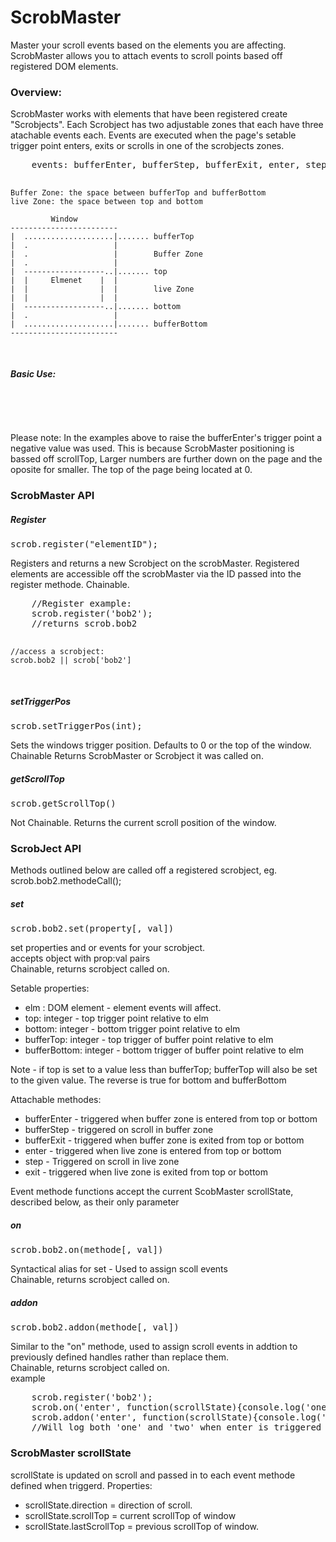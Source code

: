 ScrobMaster
====
Master your scroll events based on the elements you are affecting.<br />
ScrobMaster allows you to attach events to scroll points based off registered DOM elements.

<h3>Overview:</h3>
ScrobMaster works with elements that have been registered create "Scrobjects". 
Each Scrobject has two adjustable zones that each have three atachable events each. 
Events are executed when the page's setable trigger point enters, exits or scrolls in one of the scrobjects zones.
<pre>
	events: bufferEnter, bufferStep, bufferExit, enter, step, exit
	
	Buffer Zone: the space between bufferTop and bufferBottom
	live Zone: the space between top and bottom
	
	         Window
	------------------------
	|  ....................|....... bufferTop
	|  .                   |
	|  .                   |        Buffer Zone
	|  .                   |
	|  ------------------..|....... top
	|  |     Elmenet    |  |
	|  |                |  |        live Zone
	|  |                |  |
	|  ------------------..|....... bottom
	|  .                   |
	|  ....................|....... bufferBottom
	------------------------
	
</pre>

<h5>Basic Use:</h5>
<pre>
	<script src="scrobMaster.js"></script>
	<script>
		//Basic Example: 
		// Register Element with ID of bob2 as a scrobject
		scrob.register('bob2');
		
		//set the bufferEnter event to trigger 100px above the element
		scrob.bob2.set("bufferTop", -100);

		// Set the enter event to change the background color
		// based on the direction of the scroll when event it triggered.
		scrob.bob2.on('enter', function(scrollState){
			this.elm.style.backgroundColor = (scrollState.direction == "up")? "red":"blue";
		});

		// Set exit event to revert the background color to white.
		scrob.bob2.on('exit', function(scrollState){
			this.elm.style.backgroundColor = "white";
		});
	</script>
</pre>
For ease of use ScrobMaster methodes can be chained and most accept objects to attach multiple events and set multiple properties at once. So the above could be reduced to:
<pre>
	<script src="scrobMaster.js"></script>
	<script>
		scrob.register('bob2').set({
			'bufferTop': -100,
			'enter': function(scrollState){this.elm.style.backgroundColor = (scrollState.direction == "up")? "red":"blue";},
			'exit': function(scrollState){this.elm.style.backgroundColor = "white";}
		});
	</script>
</pre>
Please note: In the examples above to raise the bufferEnter's trigger point a negative value was used. This is because ScrobMaster positioning is bassed off scrollTop, Larger numbers are further down on the page and the oposite for smaller. The top of the page being located at 0.
<h3>ScrobMaster API</h3>
<h5>Register</h5>
<pre>scrob.register("elementID");</pre>
Registers and returns a new Scrobject on the scrobMaster.
Registered elements are accessible off the scrobMaster via the ID passed into the register methode.
Chainable.
<pre>
	//Register example:
	scrob.register('bob2');
	//returns scrob.bob2
	
	//access a scrobject:
	scrob.bob2 || scrob['bob2']

</pre>

<h5>setTriggerPos</h5>
<pre>scrob.setTriggerPos(int);</pre>
Sets the windows trigger position.
Defaults to 0 or the top of the window.
Chainable Returns ScrobMaster or Scrobject it was called on.

<h5>getScrollTop</h5>
<pre>scrob.getScrollTop()</pre>
Not Chainable.
Returns the current scroll position of the window.

<h3>ScrobJect API</h3>
Methods outlined below are called off a registered scrobject, eg. scrob.bob2.methodeCall();

<h5>set</h5>
<pre>scrob.bob2.set(property[, val])</pre>

set properties and or events for your scrobject.<br />
accepts object with prop:val pairs<br />
Chainable, returns scrobject called on.<br />

Setable properties:
<ul>
	<li>elm : DOM element - element events will affect.</li>
	<li>top: integer  - top trigger point relative to elm</li>
	<li>bottom: integer  - bottom trigger point relative to elm</li>
	<li>bufferTop: integer  - top trigger of buffer point relative to elm</li>
	<li>bufferBottom: integer  - bottom trigger of buffer point relative to elm</li>
</ul>

Note - if top is set to a value less than bufferTop; bufferTop will also be set to the given value. The reverse is true for bottom and bufferBottom

Attachable methodes:
<ul>
	 <li>bufferEnter - triggered when buffer zone is entered from top or bottom</li>
	 <li>bufferStep - triggered on scroll in buffer zone</li>
	 <li>bufferExit -  triggered when buffer zone is exited from top or bottom</li>
	 <li>enter - triggered when live zone is entered from top or bottom</li>
	 <li>step - Triggered on scroll in live zone</li>
	 <li>exit - triggered when live zone is exited from top or bottom</li>
</ul>
Event methode functions accept the current ScobMaster scrollState, described below, as their only parameter

<h5>on</h5>
<pre>scrob.bob2.on(methode[, val])</pre>
Syntactical alias for set - Used to assign scoll events<br />
Chainable, returns scrobject called on.
<h5>addon</h5>
<pre>scrob.bob2.addon(methode[, val])</pre>
Similar to the "on" methode, used to assign scroll events in addtion to previously defined handles rather than replace them.<br />
Chainable, returns scrobject called on.<br />
example
<pre>
	scrob.register('bob2');
	scrob.on('enter', function(scrollState){console.log('one')});
	scrob.addon('enter', function(scrollState){console.log('two')});
	//Will log both 'one' and 'two' when enter is triggered
</pre>

<h3>ScrobMaster scrollState</h3>
scrollState is updated on scroll and passed in to each event methode defined when triggerd. 
Properties:
<ul>
	<li>scrollState.direction = direction of scroll.</li>
	<li>scrollState.scrollTop = current scrollTop of window</li>
	<li>scrollState.lastScrollTop = previous scrollTop of window.</li>
</ul>